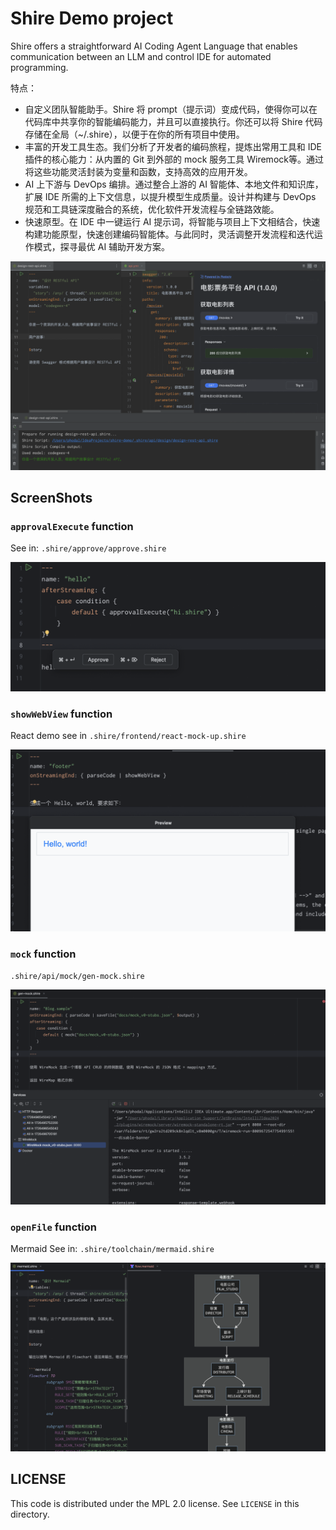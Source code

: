 # Shire Demo project

Shire offers a straightforward AI Coding Agent Language
that enables communication between an LLM and control IDE for automated programming.

特点：

- 自定义团队智能助手。Shire 将 prompt（提示词）变成代码，使得你可以在代码库中共享你的智能编码能力，并且可以直接执行。你还可以将 Shire 代码存储在全局（~/.shire），以便于在你的所有项目中使用。
- 丰富的开发工具生态。我们分析了开发者的编码旅程，提炼出常用工具和 IDE 插件的核心能力：从内置的 Git 到外部的 mock 服务工具 Wiremock等。通过将这些功能灵活封装为变量和函数，支持高效的应用开发。
- AI 上下游与 DevOps 编排。通过整合上游的 AI 智能体、本地文件和知识库，扩展 IDE 所需的上下文信息，以提升模型生成质量。设计并构建与 DevOps 规范和工具链深度融合的系统，优化软件开发流程与全链路效能。
- 快速原型。在 IDE 中一键运行 AI 提示词，将智能与项目上下文相结合，快速构建功能原型，快速创建编码智能体。与此同时，灵活调整开发流程和迭代运作模式，探寻最优 AI 辅助开发方案。

![](screenshots/swagger-api.png)

## ScreenShots

### `approvalExecute` function

See in: `.shire/approve/approve.shire`

![](screenshots/approval-execute.png)

### `showWebView` function

React demo see in `.shire/frontend/react-mock-up.shire`

![](screenshots/webview-hello-world.png)

### `mock` function

`.shire/api/mock/gen-mock.shire`

![](screenshots/mock-server-wiremock.png)

### `openFile` function

Mermaid See in: `.shire/toolchain/mermaid.shire`

![](screenshots/mermaid.png)

## LICENSE

This code is distributed under the MPL 2.0 license. See `LICENSE` in this directory.
